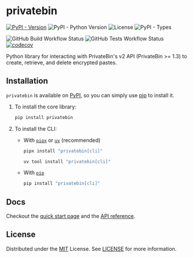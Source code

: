 # privatebin

[![PyPI - Version](https://img.shields.io/pypi/v/privatebin?link=https%3A%2F%2Fpypi.org%2Fproject%2Fprivatebin%2F)](https://pypi.org/project/privatebin/)
![PyPI - Python Version](https://img.shields.io/pypi/pyversions/privatebin)
![License](https://img.shields.io/github/license/Ravencentric/privatebin)
![PyPI - Types](https://img.shields.io/pypi/types/privatebin)

![GitHub Build Workflow Status](https://img.shields.io/github/actions/workflow/status/Ravencentric/privatebin/release.yml)
![GitHub Tests Workflow Status](https://img.shields.io/github/actions/workflow/status/ravencentric/privatebin/tests.yml?label=tests)
[![codecov](https://codecov.io/gh/Ravencentric/privatebin/graph/badge.svg?token=L1ZPQCVNDG)](https://codecov.io/gh/Ravencentric/privatebin)

Python library for interacting with PrivateBin's v2 API (PrivateBin >= 1.3) to create, retrieve, and delete encrypted pastes.

## Installation

`privatebin` is available on [PyPI](https://pypi.org/project/privatebin/), so you can simply use [pip](https://github.com/pypa/pip) to install it.

1. To install the core library:

    ```sh
    pip install privatebin
    ```

2. To install the CLI:

    - With [`pipx`](https://pipx.pypa.io/stable/) or [`uv`](https://docs.astral.sh/uv/guides/tools/#installing-tools) (recommended)

        ```sh
        pipx install "privatebin[cli]"
        ```
        ```sh
        uv tool install "privatebin[cli]"
        ```

    - With [`pip`](https://pip.pypa.io/en/stable/installation/)

        ```sh
        pip install "privatebin[cli]"
        ```

## Docs

Checkout the [quick start page](https://privatebin.ravencentric.cc/quick-start/) and the [API reference](https://privatebin.ravencentric.cc/api-reference/client/).

## License

Distributed under the [MIT](https://choosealicense.com/licenses/mit/) License. See [LICENSE](https://github.com/Ravencentric/privatebin/blob/main/LICENSE) for more information.
